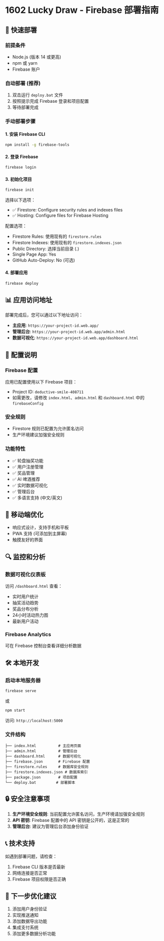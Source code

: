 # 1602 Lucky Draw - Firebase 部署指南

## 🚀 快速部署

### 前提条件
- Node.js (版本 14 或更高)
- npm 或 yarn
- Firebase 账户

### 自动部署 (推荐)
1. 双击运行 `deploy.bat` 文件
2. 按照提示完成 Firebase 登录和项目配置
3. 等待部署完成

### 手动部署步骤

#### 1. 安装 Firebase CLI
```bash
npm install -g firebase-tools
```

#### 2. 登录 Firebase
```bash
firebase login
```

#### 3. 初始化项目
```bash
firebase init
```
选择以下选项：
- ✅ Firestore: Configure security rules and indexes files
- ✅ Hosting: Configure files for Firebase Hosting

配置选项：
- Firestore Rules: 使用现有的 `firestore.rules`
- Firestore Indexes: 使用现有的 `firestore.indexes.json`
- Public Directory: 选择当前目录 (.)
- Single Page App: Yes
- GitHub Auto-Deploy: No (可选)

#### 4. 部署应用
```bash
firebase deploy
```

## 📊 应用访问地址

部署完成后，您可以通过以下地址访问：

- **主应用**: `https://your-project-id.web.app/`
- **管理后台**: `https://your-project-id.web.app/admin.html`
- **数据可视化**: `https://your-project-id.web.app/dashboard.html`

## 🔧 配置说明

### Firebase 配置
应用已配置使用以下 Firebase 项目：
- Project ID: `deductive-smile-408711`
- 如需更改，请修改 `index.html`、`admin.html` 和 `dashboard.html` 中的 `firebaseConfig`

### 安全规则
- Firestore 规则已配置为允许匿名访问
- 生产环境建议加强安全规则

### 功能特性
- ✅ 轮盘抽奖功能
- ✅ 用户注册管理
- ✅ 奖品管理
- ✅ AI 啤酒推荐
- ✅ 实时数据可视化
- ✅ 管理后台
- ✅ 多语言支持 (中文/英文)

## 📱 移动端优化
- 响应式设计，支持手机和平板
- PWA 支持 (可添加到主屏幕)
- 触摸友好的界面

## 🔍 监控和分析

### 数据可视化仪表板
访问 `/dashboard.html` 查看：
- 实时用户统计
- 抽奖活动趋势
- 奖品分布分析
- 24小时活动热力图
- 最新用户活动

### Firebase Analytics
可在 Firebase 控制台查看详细分析数据

## 🛠️ 本地开发

### 启动本地服务器
```bash
firebase serve
```
或
```bash
npm start
```

访问: `http://localhost:5000`

### 文件结构
```
├── index.html          # 主应用页面
├── admin.html          # 管理后台
├── dashboard.html      # 数据可视化
├── firebase.json       # Firebase 配置
├── firestore.rules     # 数据库安全规则
├── firestore.indexes.json # 数据库索引
├── package.json        # 项目配置
└── deploy.bat         # 部署脚本
```

## 🔒 安全注意事项

1. **生产环境安全规则**: 当前配置允许匿名访问，生产环境请加强安全规则
2. **API 密钥**: Firebase 配置中的 API 密钥是公开的，这是正常的
3. **管理后台**: 建议为管理后台添加身份验证

## 📞 技术支持

如遇到部署问题，请检查：
1. Firebase CLI 版本是否最新
2. 网络连接是否正常
3. Firebase 项目权限是否正确

## 🎯 下一步优化建议

1. 添加用户身份验证
2. 实现推送通知
3. 添加数据导出功能
4. 集成支付系统
5. 添加更多数据分析功能